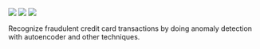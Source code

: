 ![](https://img.shields.io/badge/library-sklearn%20v0.20-yellow.svg)
![](https://img.shields.io/badge/library-pytorch%20v1.0-red.svg)
![](https://img.shields.io/badge/library-fastai%20v1.0-ff69b4.svg)

Recognize fraudulent credit card transactions by doing anomaly detection with autoencoder and other techniques.
